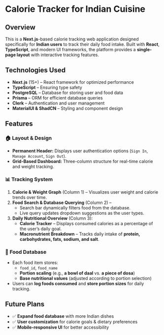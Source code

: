 # Calorie Tracker for Indian Cuisine

## Overview

This is a **Next.js**-based calorie tracking web application designed specifically for **Indian users** to track their daily food intake. Built with **React**, **TypeScript**, and modern UI frameworks, the platform provides a **single-page layout** with interactive tracking features.

## Technologies Used

-   **Next.js** (15+) – React framework for optimized performance
-   **TypeScript** – Ensuring type safety
-   **PostgreSQL** – Database for storing user and food data
-   **Prisma** – ORM for efficient database queries
-   **Clerk** – Authentication and user management
-   **MaterialUI & ShadCN** – Styling and component design

## Features

### 🏠 **Layout & Design**

-   **Permanent Header:** Displays user authentication options (`Sign In`, `Manage Account`, `Sign Out`).
-   **Grid-Based Dashboard:** Three-column structure for real-time calorie and weight tracking.

### 📊 **Tracking System**

1. **Calorie & Weight Graph** (Column 1) – Visualizes user weight and calorie trends over time.
2. **Food Search & Database Querying** (Column 2) –
    - Search bar dynamically filters food from the database.
    - Live query updates dropdown suggestions as the user types.
3. **Daily Nutritional Overview** (Column 3):
    - **Calorie Tracker** – Displays consumed calories as a percentage of the user’s daily goal.
    - **Macronutrient Breakdown** – Tracks daily intake of **protein, carbohydrates, fats, sodium, and salt**.

### 🍛 **Food Database**

-   Each food item stores:
    -   `food_id`, `food_name`
    -   **Portion scaling** (e.g., **a bowl of daal** vs. **a piece of dosa**)
    -   **Base nutritional values** (adjusted according to portion selection)
-   Users can **log foods consumed** and **store portion sizes** for daily tracking.

## Future Plans

-   ✅ **Expand food database** with more Indian dishes
-   ✅ **User customization** for calorie goals & dietary preferences
-   ✅ **Mobile-responsive UI** for better accessibility
